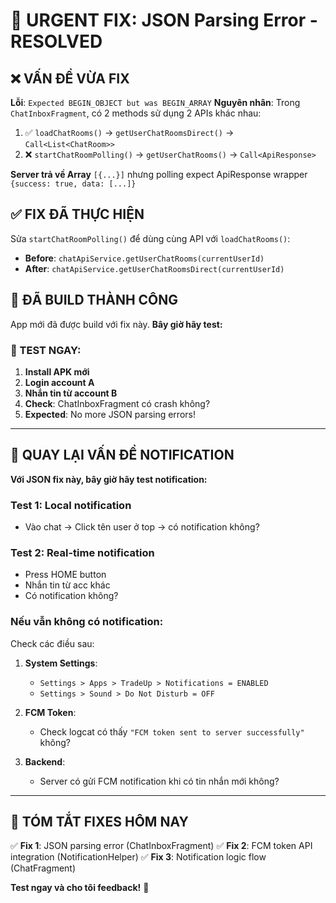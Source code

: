 # 🔧 URGENT FIX: JSON Parsing Error - RESOLVED

## ❌ VẤN ĐỀ VỪA FIX

**Lỗi**: `Expected BEGIN_OBJECT but was BEGIN_ARRAY`
**Nguyên nhân**: Trong `ChatInboxFragment`, có 2 methods sử dụng 2 APIs khác nhau:

1. ✅ `loadChatRooms()` → `getUserChatRoomsDirect()` → `Call<List<ChatRoom>>`
2. ❌ `startChatRoomPolling()` → `getUserChatRooms()` → `Call<ApiResponse>`

**Server trả về Array** `[{...}]` nhưng polling expect ApiResponse wrapper `{success: true, data: [...]}`

## ✅ FIX ĐÃ THỰC HIỆN

Sửa `startChatRoomPolling()` để dùng cùng API với `loadChatRooms()`:
- **Before**: `chatApiService.getUserChatRooms(currentUserId)` 
- **After**: `chatApiService.getUserChatRoomsDirect(currentUserId)`

## 🚀 ĐÃ BUILD THÀNH CÔNG

App mới đã được build với fix này. **Bây giờ hãy test:**

### 📱 TEST NGAY:

1. **Install APK mới**
2. **Login account A** 
3. **Nhắn tin từ account B**
4. **Check**: ChatInboxFragment có crash không?
5. **Expected**: No more JSON parsing errors!

---

## 🔔 QUAY LẠI VẤN ĐỀ NOTIFICATION

**Với JSON fix này, bây giờ hãy test notification:**

### **Test 1: Local notification**
- Vào chat → Click tên user ở top → có notification không?

### **Test 2: Real-time notification** 
- Press HOME button
- Nhắn tin từ acc khác
- Có notification không?

### **Nếu vẫn không có notification:**
Check các điều sau:

1. **System Settings**:
   - `Settings > Apps > TradeUp > Notifications = ENABLED`
   - `Settings > Sound > Do Not Disturb = OFF`

2. **FCM Token**: 
   - Check logcat có thấy `"FCM token sent to server successfully"` không?

3. **Backend**:
   - Server có gửi FCM notification khi có tin nhắn mới không?

---

## 🎯 TÓM TẮT FIXES HÔM NAY

✅ **Fix 1**: JSON parsing error (ChatInboxFragment)
✅ **Fix 2**: FCM token API integration (NotificationHelper) 
✅ **Fix 3**: Notification logic flow (ChatFragment)

**Test ngay và cho tôi feedback!** 🚀
